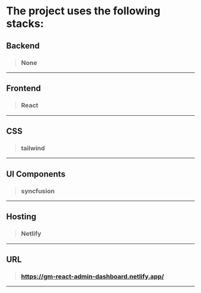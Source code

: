 # The project uses the following stacks:

## Backend

> ### None
---
     
## Frontend

> ### React
---
  
## CSS
> ### tailwind
---
  
## UI Components
> ### syncfusion
---
  
## Hosting
> ### Netlify
---
  
## URL
> ### https://gm-react-admin-dashboard.netlify.app/
---
  
